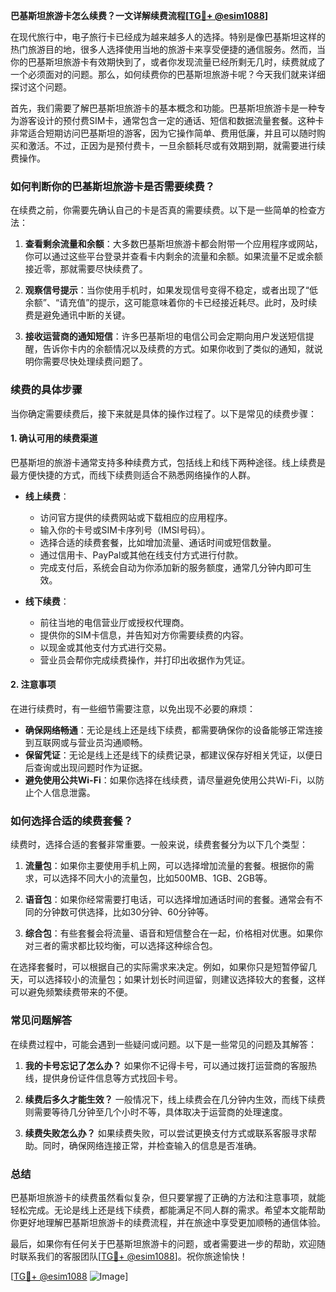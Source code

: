 **巴基斯坦旅游卡怎么续费？一文详解续费流程[[TG💪+ @esim1088](https://t.me/s/esim1088)]**

在现代旅行中，电子旅行卡已经成为越来越多人的选择。特别是像巴基斯坦这样的热门旅游目的地，很多人选择使用当地的旅游卡来享受便捷的通信服务。然而，当你的巴基斯坦旅游卡有效期快到了，或者你发现流量已经所剩无几时，续费就成了一个必须面对的问题。那么，如何续费你的巴基斯坦旅游卡呢？今天我们就来详细探讨这个问题。

首先，我们需要了解巴基斯坦旅游卡的基本概念和功能。巴基斯坦旅游卡是一种专为游客设计的预付费SIM卡，通常包含一定的通话、短信和数据流量套餐。这种卡非常适合短期访问巴基斯坦的游客，因为它操作简单、费用低廉，并且可以随时购买和激活。不过，正因为是预付费卡，一旦余额耗尽或有效期到期，就需要进行续费操作。

### 如何判断你的巴基斯坦旅游卡是否需要续费？

在续费之前，你需要先确认自己的卡是否真的需要续费。以下是一些简单的检查方法：

1. **查看剩余流量和余额**：大多数巴基斯坦旅游卡都会附带一个应用程序或网站，你可以通过这些平台登录并查看卡内剩余的流量和余额。如果流量不足或余额接近零，那就需要尽快续费了。
   
2. **观察信号提示**：当你使用手机时，如果发现信号变得不稳定，或者出现了“低余额”、“请充值”的提示，这可能意味着你的卡已经接近耗尽。此时，及时续费是避免通讯中断的关键。

3. **接收运营商的通知短信**：许多巴基斯坦的电信公司会定期向用户发送短信提醒，告诉你卡内的余额情况以及续费的方式。如果你收到了类似的通知，就说明你需要尽快处理续费问题了。

### 续费的具体步骤

当你确定需要续费后，接下来就是具体的操作过程了。以下是常见的续费步骤：

#### 1. 确认可用的续费渠道

巴基斯坦的旅游卡通常支持多种续费方式，包括线上和线下两种途径。线上续费是最方便快捷的方式，而线下续费则适合不熟悉网络操作的人群。

- **线上续费**：
  - 访问官方提供的续费网站或下载相应的应用程序。
  - 输入你的卡号或SIM卡序列号（IMSI号码）。
  - 选择合适的续费套餐，比如增加流量、通话时间或短信数量。
  - 通过信用卡、PayPal或其他在线支付方式进行付款。
  - 完成支付后，系统会自动为你添加新的服务额度，通常几分钟内即可生效。

- **线下续费**：
  - 前往当地的电信营业厅或授权代理商。
  - 提供你的SIM卡信息，并告知对方你需要续费的内容。
  - 以现金或其他支付方式进行交易。
  - 营业员会帮你完成续费操作，并打印出收据作为凭证。

#### 2. 注意事项

在进行续费时，有一些细节需要注意，以免出现不必要的麻烦：

- **确保网络畅通**：无论是线上还是线下续费，都需要确保你的设备能够正常连接到互联网或与营业员沟通顺畅。
- **保留凭证**：无论是线上还是线下的续费记录，都建议保存好相关凭证，以便日后查询或出现问题时作为证据。
- **避免使用公共Wi-Fi**：如果你选择在线续费，请尽量避免使用公共Wi-Fi，以防止个人信息泄露。

### 如何选择合适的续费套餐？

续费时，选择合适的套餐非常重要。一般来说，续费套餐分为以下几个类型：

1. **流量包**：如果你主要使用手机上网，可以选择增加流量的套餐。根据你的需求，可以选择不同大小的流量包，比如500MB、1GB、2GB等。
   
2. **语音包**：如果你经常需要打电话，可以选择增加通话时间的套餐。通常会有不同的分钟数可供选择，比如30分钟、60分钟等。

3. **综合包**：有些套餐会将流量、语音和短信整合在一起，价格相对优惠。如果你对三者的需求都比较均衡，可以选择这种综合包。

在选择套餐时，可以根据自己的实际需求来决定。例如，如果你只是短暂停留几天，可以选择较小的流量包；如果计划长时间逗留，则建议选择较大的套餐，这样可以避免频繁续费带来的不便。

### 常见问题解答

在续费过程中，可能会遇到一些疑问或问题。以下是一些常见的问题及其解答：

1. **我的卡号忘记了怎么办？**
   如果你不记得卡号，可以通过拨打运营商的客服热线，提供身份证件信息等方式找回卡号。

2. **续费后多久才能生效？**
   一般情况下，线上续费会在几分钟内生效，而线下续费则需要等待几分钟至几个小时不等，具体取决于运营商的处理速度。

3. **续费失败怎么办？**
   如果续费失败，可以尝试更换支付方式或联系客服寻求帮助。同时，确保网络连接正常，并检查输入的信息是否准确。

### 总结

巴基斯坦旅游卡的续费虽然看似复杂，但只要掌握了正确的方法和注意事项，就能轻松完成。无论是线上还是线下续费，都能满足不同人群的需求。希望本文能帮助你更好地理解巴基斯坦旅游卡的续费流程，并在旅途中享受更加顺畅的通信体验。

最后，如果你有任何关于巴基斯坦旅游卡的问题，或者需要进一步的帮助，欢迎随时联系我们的客服团队[[TG💪+ @esim1088](https://t.me/s/esim1088)]。祝你旅途愉快！

[[TG💪+ @esim1088](https://t.me/s/esim1088) ![Image](https://i.postimg.cc/4NQfJmqS/Snipaste-2025-05-13-00-14-12.png)]